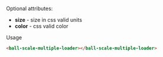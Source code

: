 
Optional attributes:
* **size** - size in css valid units
* **color** - css valid color

Usage

```HTML
<ball-scale-multiple-loader></ball-scale-multiple-loader>
```

